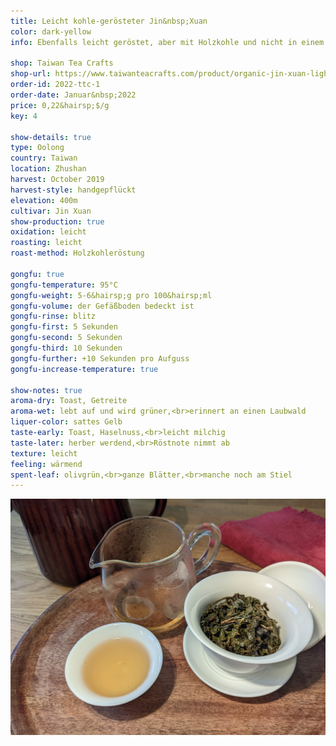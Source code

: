 ```yaml
---
title: Leicht kohle-gerösteter Jin&nbsp;Xuan
color: dark-yellow
info: Ebenfalls leicht geröstet, aber mit Holzkohle und nicht in einem elektrischen Ofen.

shop: Taiwan Tea Crafts
shop-url: https://www.taiwanteacrafts.com/product/organic-jin-xuan-light-charcoal-pit-fired-oolong-tea
order-id: 2022-ttc-1
order-date: Januar&nbsp;2022
price: 0,22&hairsp;$/g
key: 4

show-details: true
type: Oolong
country: Taiwan
location: Zhushan
harvest: October 2019
harvest-style: handgepflückt
elevation: 400m
cultivar: Jin Xuan
show-production: true
oxidation: leicht
roasting: leicht
roast-method: Holzkohleröstung

gongfu: true
gongfu-temperature: 95°C
gongfu-weight: 5-6&hairsp;g pro 100&hairsp;ml
gongfu-volume: der Gefäßboden bedeckt ist
gongfu-rinse: blitz
gongfu-first: 5 Sekunden
gongfu-second: 5 Sekunden
gongfu-third: 10 Sekunden
gongfu-further: +10 Sekunden pro Aufguss
gongfu-increase-temperature: true

show-notes: true
aroma-dry: Toast, Getreite
aroma-wet: lebt auf und wird grüner,<br>erinnert an einen Laubwald
liquer-color: sattes Gelb
taste-early: Toast, Haselnuss,<br>leicht milchig
taste-later: herber werdend,<br>Röstnote nimmt ab
texture: leicht
feeling: wärmend
spent-leaf: olivgrün,<br>ganze Blätter,<br>manche noch am Stiel
---
```

<img src="/assets/img/orders/2022-ttc-1/lcrjx/05-second-infusion.jpg" alt="Ein mitteldunkler Oolong mit aufgegangenen Blättern im Gaiwan, daneben eine Schale mit einem sattgelben Aufguss.">